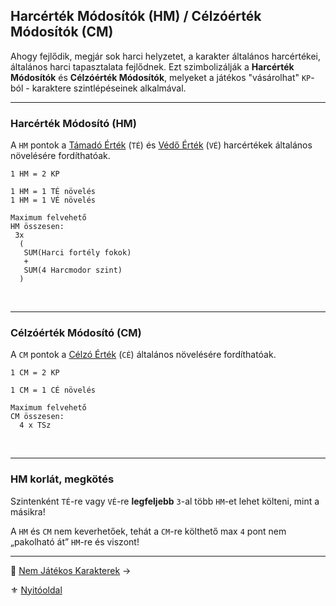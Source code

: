 ## Harcérték Módosítók (HM) / Célzóérték Módosítók (CM)

Ahogy fejlődik, megjár sok harci helyzetet, a karakter általános harcértékei, általános harci tapasztalata fejlődnek. Ezt szimbolizálják a **Harcérték Módosítók** és **Célzóérték Módosítók**, melyeket a játékos "vásárolhat" `KP`-ból - karaktere szintlépéseinek alkalmával.

---
### Harcérték Módosító (HM)

A `HM` pontok a [Támadó Érték](062_01_ke_te_ve_ce.md#t%C3%A1mad%C3%B3-%C3%A9rt%C3%A9k-t%C3%A9) (`TÉ`) és  [Védő Érték](062_01_ke_te_ve_ce.md#v%C3%A9d%C5%91-%C3%A9rt%C3%A9k-v%C3%A9) (`VÉ`) harcértékek általános növelésére fordíthatóak.

```
1 HM = 2 KP

1 HM = 1 TÉ növelés
1 HM = 1 VÉ növelés
```

```
Maximum felvehető
HM összesen:
 3x 
  (
   SUM(Harci fortély fokok)
   +
   SUM(4 Harcmodor szint)
  )
```

<br />

---
### Célzóérték Módosító (CM)

A `CM` pontok a [Célzó Érték](071_tavharc_ce.md) (`CÉ`) általános növelésére fordíthatóak.

```
1 CM = 2 KP

1 CM = 1 CÉ növelés
```

```
Maximum felvehető
CM összesen:
  4 x TSz
```

<br />

---
### HM korlát, megkötés

Szintenként `TÉ`-re vagy `VÉ`-re **legfeljebb** `3`-al több `HM`-et lehet költeni, mint a másikra!

A `HM` és `CM` nem keverhetőek, tehát a `CM`-re költhető max `4` pont nem „pakolható át” `HM`-re és viszont!

---

🔗 [Nem Játékos Karakterek](019_njk.md) →

⚜️ [Nyitóoldal](start.md#1-karakteralkot%C3%A1s)
